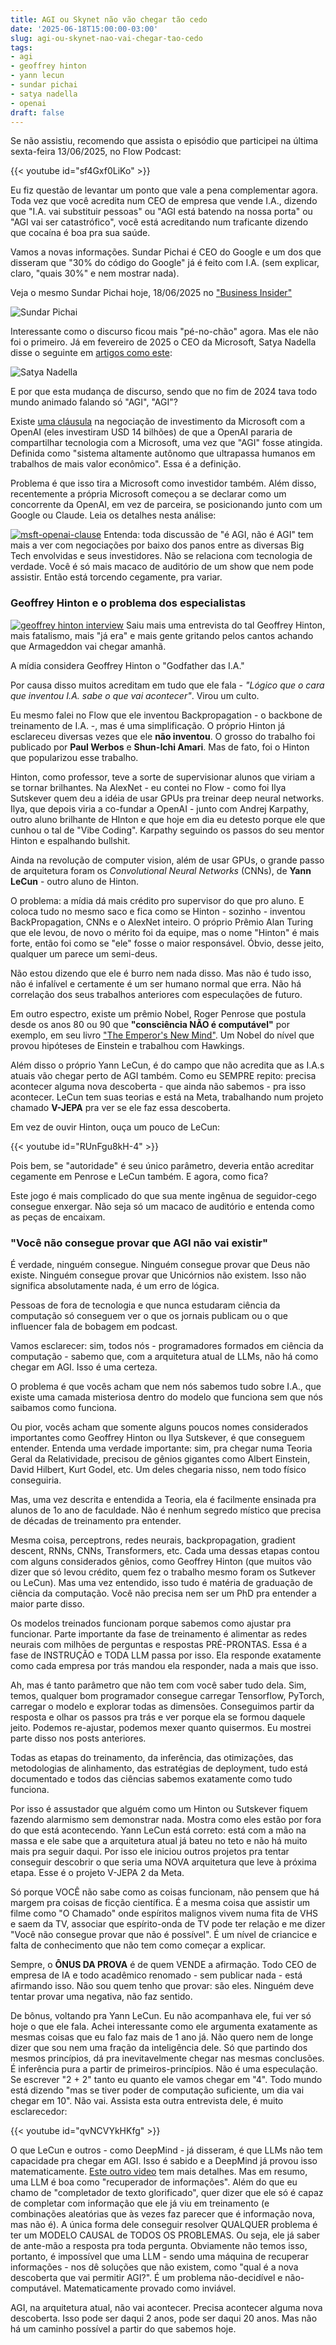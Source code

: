 ```yaml
---
title: AGI ou Skynet não vão chegar tão cedo
date: '2025-06-18T15:00:00-03:00'
slug: agi-ou-skynet-nao-vai-chegar-tao-cedo
tags: 
- agi
- geoffrey hinton
- yann lecun
- sundar pichai
- satya nadella
- openai
draft: false
---
```


Se não assistiu, recomendo que assista o episódio que participei na última sexta-feira 13/06/2025, no Flow Podcast:

{{< youtube id="sf4Gxf0LiKo" >}}

Eu fiz questão de levantar um ponto que vale a pena complementar agora. Toda vez que você acredita num CEO de empresa que vende I.A., dizendo que "I.A. vai substituir pessoas" ou "AGI está batendo na nossa porta" ou "AGI vai ser catastrófico", você está acreditando num traficante dizendo que cocaína é boa pra sua saúde.

Vamos a novas informações. Sundar Pichai é CEO do Google e um dos que disseram que "30% do código do Google" já é feito com I.A. (sem explicar, claro, "quais 30%" e nem mostrar nada).

Veja o mesmo Sundar Pichai hoje, 18/06/2025 no ["Business Insider"](https://www.businessinsider.com/ai-google-engineers-coding-productive-sundar-pichai-alphabet-2025-6)

![Sundar Pichai](https://new-uploads-akitaonrails.s3.us-east-2.amazonaws.com/sundar-pichai-2025-06-18.jpg)

Interessante como o discurso ficou mais "pé-no-chão" agora. Mas ele não foi o primeiro. Já em fevereiro de 2025 o CEO da Microsoft, Satya Nadella disse o seguinte em [artigos como este](https://futurism.com/microsoft-ceo-ai-generating-no-value):

![Satya Nadella](https://new-uploads-akitaonrails.s3.us-east-2.amazonaws.com/screenshot_18062025_161757.jpg)

E por que esta mudança de discurso, sendo que no fim de 2024 tava todo mundo animado falando só "AGI", "AGI"?

Existe [uma cláusula](https://www.indicpacific.com/post/beyond-agi-promises-decoding-microsoft-openai-s-competition-policy-paradox) na negociação de investimento da Microsoft com a OpenAI (eles investiram USD 14 bilhões) de que a OpenAI pararia de compartilhar tecnologia com a Microsoft, uma vez que "AGI" fosse atingida. Definida como "sistema altamente autônomo que ultrapassa humanos em trabalhos de mais valor econômico". Essa é a definição.

Problema é que isso tira a Microsoft como investidor também. Além disso, recentemente a própria Microsoft começou a se declarar como um concorrente da OpenAI, em vez de parceira, se posicionando junto com um Google ou Claude. Leia os detalhes nesta análise:

[![msft-openai-clause](https://new-uploads-akitaonrails.s3.us-east-2.amazonaws.com/screenshot_18062025_162322.jpg)](https://www.indicpacific.com/post/beyond-agi-promises-decoding-microsoft-openai-s-competition-policy-paradox)
Entenda: toda discussão de "é AGI, não é AGI" tem mais a ver com negociações por baixo dos panos entre as diversas Big Tech envolvidas e seus investidores. Não se relaciona com tecnologia de verdade. Você é só mais macaco de auditório de um show que nem pode assistir. Então está torcendo cegamente, pra variar.

### Geoffrey Hinton e o problema dos especialistas

[![geoffrey hinton interview](https://new-uploads-akitaonrails.s3.us-east-2.amazonaws.com/geoffrey-hinton-interview.jpeg)](https://x.com/10X_AI_/status/1934970334693957852)
Saiu mais uma entrevista do tal Geoffrey Hinton, mais fatalismo, mais "já era" e mais gente gritando pelos cantos achando que Armageddon vai chegar amanhã.

A mídia considera Geoffrey Hinton o "Godfather das I.A."

Por causa disso muitos acreditam em tudo que ele fala - _"Lógico que o cara que inventou I.A. sabe o que vai acontecer"_. Virou um culto.

Eu mesmo falei no Flow que ele inventou Backpropagation - o backbone de treinamento de I.A. -, mas é uma simplificação. O próprio Hinton já esclareceu diversas vezes que ele **não inventou**. O grosso do trabalho foi publicado por **Paul Werbos** e **Shun-Ichi Amari**. Mas de fato, foi o Hinton que popularizou esse trabalho.

Hinton, como professor, teve a sorte de supervisionar alunos que viriam a se tornar brilhantes. Na AlexNet - eu contei no Flow - como foi Ilya Sutskever quem deu a idéia de usar GPUs pra treinar deep neural networks. Ilya, que depois viria a co-fundar a OpenAI - junto com Andrej Karpathy, outro aluno brilhante de HInton e que hoje em dia eu detesto porque ele que cunhou o tal de "Vibe Coding". Karpathy seguindo os passos do seu mentor Hinton e espalhando bullshit.

Ainda na revolução de computer vision, além de usar GPUs, o grande passo de arquitetura foram os _Convolutional Neural Networks_ (CNNs), de **Yann LeCun** - outro aluno de Hinton.

O problema: a mídia dá mais crédito pro supervisor do que pro aluno. E coloca tudo no mesmo saco e fica como se Hinton - sozinho - inventou BackPropagation, CNNs e o AlexNet inteiro. O próprio Prêmio Alan Turing que ele levou, de novo o mérito foi da equipe, mas o nome "Hinton" é mais forte, então foi como se "ele" fosse o maior responsável. Óbvio, desse jeito, qualquer um parece um semi-deus.

Não estou dizendo que ele é burro nem nada disso. Mas não é tudo isso, não é infalível e certamente é um ser humano normal que erra. Não há correlação dos seus trabalhos anteriores com especulações de futuro.

Em outro espectro, existe um prêmio Nobel, Roger Penrose que postula desde os anos 80 ou 90 que **"consciência NÃO é computável"** por exemplo, em seu livro ["The Emperor's New Mind"](https://www.amazon.com.br/Emperors-New-Mind-Concerning-Computers/dp/0192861980). Um Nobel do nível que provou hipóteses de Einstein e trabalhou com Hawkings.

Além disso o próprio Yann LeCun, é do campo que não acredita que as I.A.s atuais vão chegar perto de AGI também. Como eu SEMPRE repito: precisa acontecer alguma nova descoberta - que ainda não sabemos - pra isso acontecer. LeCun tem suas teorias e está na Meta, trabalhando num projeto chamado **V-JEPA** pra ver se ele faz essa descoberta. 

Em vez de ouvir Hinton, ouça um pouco de LeCun:

{{< youtube id="RUnFgu8kH-4" >}} 

Pois bem, se "autoridade" é seu único parâmetro, deveria então acreditar cegamente em Penrose e LeCun também. E agora, como fica?

Este jogo é mais complicado do que sua mente ingênua de seguidor-cego consegue enxergar. Não seja só um macaco de auditório e entenda como as peças de encaixam.

### "Você não consegue provar que AGI não vai existir"

É verdade, ninguém consegue. Ninguém consegue provar que Deus não existe. Ninguém consegue provar que Unicórnios não existem. Isso não significa absolutamente nada, é um erro de lógica.

Pessoas de fora de tecnologia e que nunca estudaram ciência da computação só conseguem ver o que os jornais publicam ou o que influencer fala de bobagem em podcast.

Vamos esclarecer: sim, todos nós - programadores formados em ciência da computação - sabemo que, com a arquitetura atual de LLMs, não há como chegar em AGI. Isso é uma certeza.

O problema é que vocês acham que nem nós sabemos tudo sobre I.A., que existe uma camada misteriosa dentro do modelo que funciona sem que nós saibamos como funciona.

Ou pior, vocês acham que somente alguns poucos nomes considerados importantes como Geoffrey Hinton ou Ilya Sutskever, é que conseguem entender. Entenda uma verdade importante: sim, pra chegar numa Teoria Geral da Relatividade, precisou de gênios gigantes como Albert Einstein, David Hilbert, Kurt Godel, etc. Um deles chegaria nisso, nem todo físico conseguiria.

Mas, uma vez descrita e entendida a Teoria, ela é facilmente ensinada pra alunos de 1o ano de faculdade. Não é nenhum segredo místico que precisa de décadas de treinamento pra entender.

Mesma coisa, perceptrons, redes neurais, backpropagation, gradient descent, RNNs, CNNs, Transformers, etc. Cada uma dessas etapas contou com alguns considerados gênios, como Geoffrey Hinton (que muitos vão dizer que só levou crédito, quem fez o trabalho mesmo foram os Sutkever ou LeCun). Mas uma vez entendido, isso tudo é matéria de graduação de ciência da computação. Você não precisa nem ser um PhD pra entender a maior parte disso.

Os modelos treinados funcionam porque sabemos como ajustar pra funcionar. Parte importante da fase de treinamento é alimentar as redes neurais com milhões de perguntas e respostas PRÉ-PRONTAS. Essa é a fase de INSTRUÇÃO e TODA LLM passa por isso. Ela responde exatamente como cada empresa por trás mandou ela responder, nada a mais que isso.

Ah, mas é tanto parâmetro que não tem com você saber tudo dela. Sim, temos, qualquer bom programador consegue carregar Tensorflow, PyTorch, carregar o modelo e explorar todas as dimensões. Conseguimos partir da resposta e olhar os passos pra trás e ver porque ela se formou daquele jeito. Podemos re-ajustar, podemos mexer quanto quisermos. Eu mostrei parte disso nos posts anteriores.

Todas as etapas do treinamento, da inferência, das otimizações, das metodologias de alinhamento, das estratégias de deployment, tudo está documentado e todos das ciências sabemos exatamente como tudo funciona.

Por isso é assustador que alguém como um Hinton ou Sutskever fiquem fazendo alarmismo sem demonstrar nada. Mostra como eles estão por fora do que está acontecendo. Yann LeCun está correto: está com a mão na massa e ele sabe que a arquitetura atual já bateu no teto e não há muito mais pra seguir daqui. Por isso ele iniciou outros projetos pra tentar conseguir descobrir o que seria uma NOVA arquitetura que leve à próxima etapa. Esse é o projeto V-JEPA 2 da Meta.

Só porque VOCÊ não sabe como as coisas funcionam, não pensem que há margem pra coisas de ficção científica. É a mesma coisa que assistir um filme como "O Chamado" onde espíritos malignos vivem numa fita de VHS e saem da TV, associar que espírito-onda de TV pode ter relação e me dizer "Você não consegue provar que não é possível". É um nível de criancice e falta de conhecimento que não tem como começar a explicar.

Sempre, o **ÔNUS DA PROVA** é de quem VENDE a afirmação. Todo CEO de empresa de IA e todo acadêmico renomado - sem publicar nada - está afirmando isso. Não sou quem tenho que provar: são eles. Ninguém deve tentar provar uma negativa, não faz sentido.

De bônus, voltando pra Yann LeCun. Eu não acompanhava ele, fui ver só hoje o que ele fala. Achei interessante como ele argumenta exatamente as mesmas coisas que eu falo faz mais de 1 ano já. Não quero nem de longe dizer que sou nem uma fração da inteligência dele. Só que partindo dos mesmos princípios, dá pra inevitavelmente chegar nas mesmas conclusões. É inferência pura a partir de primeiros-princípios. Não é uma especulação. Se escrever "2 + 2" tanto eu quanto ele vamos chegar em "4". Todo mundo está dizendo "mas se tiver poder de computação suficiente, um dia vai chegar em 10". Não vai. Assista esta outra entrevista dele, é muito esclarecedor:

{{< youtube id="qvNCVYkHKfg" >}}

O que LeCun e outros - como DeepMind - já disseram, é que LLMs não tem capacidade pra chegar em AGI. Isso é sabido e a DeepMind já provou isso matematicamente. [Este outro video](https://www.youtube.com/watch?v=kpOWmwA6tJc) tem mais detalhes. Mas em resumo, uma LLM é boa como "recuperador de informações". Além do que eu chamo de "completador de texto glorificado", quer dizer que ele só é capaz de completar com informação que ele já viu em treinamento (e combinações aleatórias que às vezes faz parecer que é informação nova, mas não é). A única forma dele conseguir resolver QUALQUER problema é ter um MODELO CAUSAL de TODOS OS PROBLEMAS. Ou seja, ele já saber de ante-mão a resposta pra toda pergunta. Obviamente não temos isso, portanto, é impossível que uma LLM - sendo uma máquina de recuperar informações - nos dê soluções que não existem, como "qual é a nova descoberta que vai permitir AGI?". É um problema não-decidível e não-computável. Matematicamente provado como inviável.

AGI, na arquitetura atual, não vai acontecer. Precisa acontecer alguma nova descoberta. Isso pode ser daqui 2 anos, pode ser daqui 20 anos. Mas não há um caminho possível a partir do que sabemos hoje.
